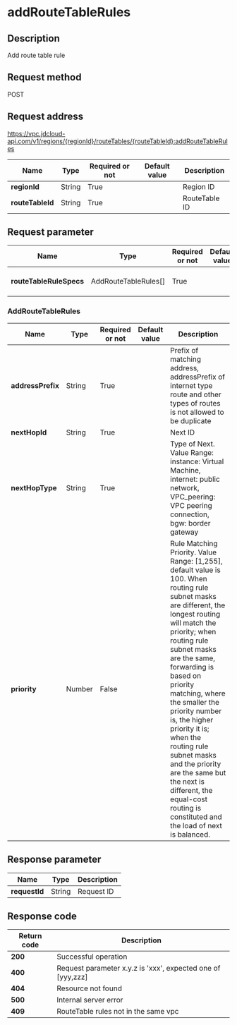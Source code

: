 # addRouteTableRules


## Description
Add route table rule

## Request method
POST

## Request address
https://vpc.jdcloud-api.com/v1/regions/{regionId}/routeTables/{routeTableId}:addRouteTableRules

|Name|Type|Required or not|Default value|Description|
|---|---|---|---|---|
|**regionId**|String|True| |Region ID|
|**routeTableId**|String|True| |RouteTable ID|

## Request parameter
|Name|Type|Required or not|Default value|Description|
|---|---|---|---|---|
|**routeTableRuleSpecs**|AddRouteTableRules[]|True| |Security Group Rule Information|

### AddRouteTableRules
|Name|Type|Required or not|Default value|Description|
|---|---|---|---|---|
|**addressPrefix**|String|True| |Prefix of matching address, addressPrefix of internet type route and other types of routes is not allowed to be duplicate|
|**nextHopId**|String|True| |Next ID|
|**nextHopType**|String|True| |Type of Next. Value Range: instance: Virtual Machine, internet: public network, VPC_peering: VPC peering connection, bgw: border gateway|
|**priority**|Number|False| |Rule Matching Priority. Value Range: [1,255], default value is 100. When routing rule subnet masks are different, the longest routing will match the priority; when routing rule subnet masks are the same, forwarding is based on priority matching, where the smaller the priority number is, the higher priority it is; when the routing rule subnet masks and the priority are the same but the next is different, the equal-cost routing is constituted and the load of next is balanced.|

## Response parameter
|Name|Type|Description|
|---|---|---|
|**requestId**|String|Request ID|



## Response code
|Return code|Description|
|---|---|
|**200**|Successful operation|
|**400**|Request parameter x.y.z is 'xxx', expected one of [yyy,zzz]|
|**404**|Resource not found|
|**500**|Internal server error|
|**409**|RouteTable rules not in the same vpc|

